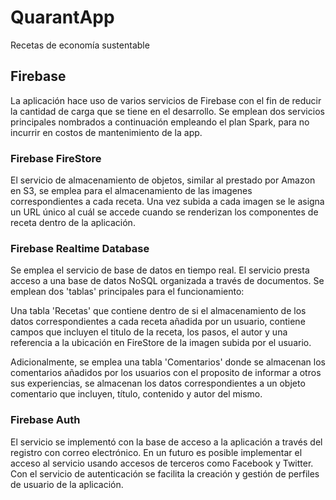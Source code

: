 # QuarantApp
Recetas de economía sustentable


## Firebase

La aplicación hace uso de varios servicios de Firebase con el fin de reducir la cantidad de carga que se tiene en el desarrollo. 
Se emplean dos servicios principales nombrados a continuación empleando el plan Spark, para no incurrir en costos de mantenimiento de 
la app. 

### Firebase FireStore

El servicio de almacenamiento de objetos, similar al prestado por Amazon en S3, se emplea para el almacenamiento de las imagenes correspondientes
a cada receta. Una vez subida a cada imagen se le asigna un URL único al cuál se accede cuando se renderizan los componentes de receta dentro de la
aplicación. 

### Firebase Realtime Database

Se emplea el servicio de base de datos en tiempo real. El servicio presta acceso a una base de datos NoSQL organizada a través de documentos. 
Se emplean dos 'tablas' principales para el funcionamiento:

Una tabla 'Recetas' que contiene dentro de si el almacenamiento de los datos correspondientes a cada receta añadida por un usuario, contiene 
campos que incluyen el titulo de la receta, los pasos, el autor y una referencia a la ubicación en FireStore de la imagen subida por el usuario.

Adicionalmente, se emplea una tabla 'Comentarios' donde se almacenan los comentarios añadidos por los usuarios con el proposito de informar a otros
sus experiencias, se almacenan los datos correspondientes a un objeto comentario que incluyen, título, contenido y autor del mismo. 

### Firebase Auth

El servicio se implementó con la base de acceso a la aplicación a través del registro con correo electrónico. En un futuro es posible implementar el 
acceso al servicio usando accesos de terceros como Facebook y Twitter. Con el servicio de autenticación se facilita la creación y gestión de perfiles de 
usuario de la aplicación.

